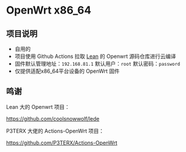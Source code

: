 # OpenWrt x86_64

## 项目说明
- 自用的
- 项目使用 Github Actions 拉取 [Lean](https://github.com/coolsnowwolf/lede) 的 Openwrt 源码仓库进行云编译
- 固件默认管理地址：`192.168.81.1` 默认用户：`root` 默认密码：`password`
- 仅提供适配x86_64平台设备的 OpenWrt 固件

## 鸣谢

Lean 大的 Openwrt 项目：

<https://github.com/coolsnowwolf/lede>

P3TERX 大佬的 Actions-OpenWrt 项目：

<https://github.com/P3TERX/Actions-OpenWrt>
